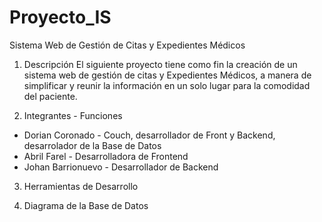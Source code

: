 # Proyecto_IS
Sistema Web de Gestión de Citas y Expedientes Médicos

1. Descripción 
El siguiente proyecto tiene como fin la creación de un sistema web de gestión de citas y Expedientes Médicos, a manera de simplificar y reunir la información en un solo lugar para la comodidad del paciente.

2. Integrantes - Funciones
- Dorian Coronado - Couch, desarrollador de Front y Backend, desarrolador de la Base de Datos
- Abril Farel - Desarrolladora de Frontend
- Johan Barrionuevo - Desarrollador de Backend

3. Herramientas de Desarrollo

4. Diagrama de la Base de Datos

